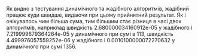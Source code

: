 Як видно з тестування динамічного та жадібного алгоритмів, жадібний працює куди швидше, видаючи при цьому прийнятний результат. Як і очікувалось чим більша сума, тим більшим стає різниця в часі двох алгоритмів, наприклад
швидкість 2.680000034160912e-05 у жадібного і 7.219999679364264e-05 у динамічного при сумі в 113,
швидкість 4.499976057559252e-06 у жадібного і 0.0010100000072270632 у динамічного при сумі 1356.